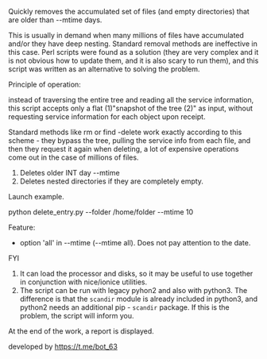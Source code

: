 Quickly removes the accumulated set of files 
(and empty directories) that are older than --mtime days.

This is usually in demand when many millions of files have accumulated 
and/or they have deep nesting. 
Standard removal methods are ineffective in this case. 
Perl scripts were found as a solution (they are very complex and 
it is not obvious how to update them, and it is also scary to run them), 
and this script was written as an alternative to solving the problem.

Principle of operation:

instead of traversing the entire tree and reading all the service information, 
this script accepts only a flat (1)"snapshot of the tree (2)" as input, 
without requesting service information for each object upon receipt.

Standard methods like rm or find -delete work exactly according 
to this scheme - they bypass the tree, pulling the service info from each file, 
and then they request it again when deleting, 
a lot of expensive operations come out in the case of millions of files.

1. Deletes older INT day --mtime
2. Deletes nested directories if they are completely empty.

Launch example.

python delete_entry.py --folder /home/folder --mtime 10

Feature:

- option 'all' in --mtime (--mtime all). Does not pay attention to the date.

FYI
1) It can load the processor and disks, 
so it may be useful to use together in conjunction with nice/ionice utilities.
2) The script can be run with legacy pyhon2 and also with python3. 
The difference is that the `scandir` module is already included in python3, 
and python2 needs an additional pip - `scandir` package. 
If this is the problem, the script will inform you.

At the end of the work, a report is displayed.

developed by https://t.me/bot_63